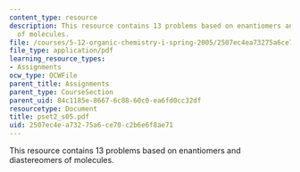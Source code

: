 ```yaml
---
content_type: resource
description: This resource contains 13 problems based on enantiomers and diastereomers
  of molecules.
file: /courses/5-12-organic-chemistry-i-spring-2005/2507ec4ea73275a6ce70c2b6e6f8ae71_pset2_s05.pdf
file_type: application/pdf
learning_resource_types:
- Assignments
ocw_type: OCWFile
parent_title: Assignments
parent_type: CourseSection
parent_uid: 84c1185e-8667-6c88-60c0-ea6fd0cc32df
resourcetype: Document
title: pset2_s05.pdf
uid: 2507ec4e-a732-75a6-ce70-c2b6e6f8ae71
---
```

This resource contains 13 problems based on enantiomers and diastereomers of molecules.

